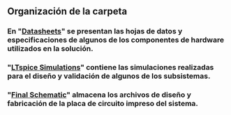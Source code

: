 ## Organización de la carpeta
### En "[Datasheets](https://github.com/felipeg86/Easyrun/tree/main/Circuit%20Design/Datasheets)" se presentan las hojas de datos y especificaciones de algunos de los componentes de hardware utilizados en la solución.
### "[LTspice Simulations](https://github.com/felipeg86/Easyrun/tree/main/Circuit%20Design/LTspice%20Simulations)" contiene las simulaciones realizadas para el diseño y validación de algunos de los subsistemas.
### "[Final Schematic](https://github.com/felipeg86/Easyrun/tree/main/Circuit%20Design/Final%20Schematic)" almacena los archivos de diseño y fabricación de la placa de circuito impreso del sistema.
